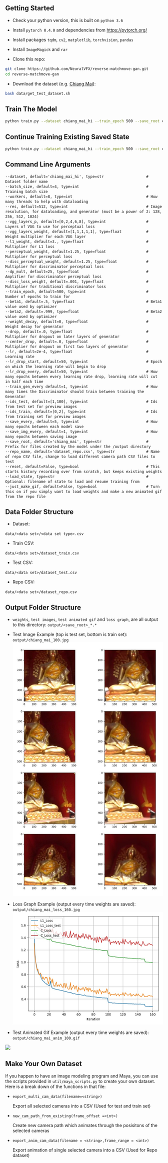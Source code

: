 
## Getting Started
- Check your python version, this is built on `python 3.6`
- Install `pytorch 0.4.0` and dependencies from https://pytorch.org/
- Install packages `tqdm`, `cv2`, `matplotlib`, `torchvision`, `pandas`
- Install `ImageMagick` and `rar`

- Clone this repo:
```bash
git clone https://github.com/NeuralVFX/reverse-matchmove-gan.git
cd reverse-matchmove-gan
```
- Download the dataset (e.g. [Chiang Mai](http://neuralvfx.com/datasets/reverse_matchmove/chiang_mai_hi.rar)):
```bash
bash data/get_test_dataset.sh
```

## Train The Model
```bash
python train.py --dataset chiang_mai_hi --train_epoch 500 --save_root chiang_mai
```

## Continue Training Existing Saved State
```bash
python train.py --dataset chiang_mai_hi --train_epoch 500 --save_root chiang_mai --load_state output/chiang_mai_3.json
```

## Command Line Arguments
```
--dataset, default='chiang_mai_hi', type=str                   # Dataset folder name
--batch_size, default=4, type=int                              # Training batch size
--workers, default=8, type=int                                 # How many threads to help with dataloading
--res, default=512, type=int                                   # Image resolution, for dataloading, and generator (must be a power of 2: 128, 256, 512, 1024)
--vgg_layers_p, default=[0,2,4,6,8], type=int                  # Layers of VGG to use for perceptual loss
--vgg_layers_weight, default=[1,1,1,1,1], type=float           # Weight multiplier for each VGG layer 
--l1_weight, default=3., type=float                            # Multiplier for L1 loss
--perceptual_weight, default=1.25, type=float                  # Multiplier for perceptual loss
--disc_perceptual_weight, default=1.25, type=float             # Multiplier for discriminator perceptual loss
--dp_mult, default=25, type=float                              # Amplifier for discriminator perceptual loss
--disc_loss_weight, default=.001, type=float                   # Multiplier for traditional discriminator loss
--train_epoch, default=500, type=int                           # Number of epochs to train for
--beta1, default=.5, type=float                                # Beta1 value used by optimizer
--beta2, default=.999, type=float                              # Beta2 value used by optimizer
--weight_decay, default=0, type=float                          # Weight decay for generator
--drop, default=.0, type=float                                 # Multiplier for dropout on later layers of generator
--center_drop, default=.0, type=float                          # Multiplier for dropout on first two layers of generator
--lr, default=2e-4, type=float                                 # Learning rate
--lr_drop_start, default=50, type=int                          # Epoch on which the learning rate will begin to drop
--lr_drop_every, default=50, type=int                          # How many epochs between every learning rate drop, learning rate will cut in half each time
--train_gen_every default=1, type=int                          # How many times the Discriminator should train between training the Generator
--ids_test, default=[1,100], type=int                          # Ids from test set for preview images
--ids_train, default=[0,2], type=int                           # Ids from training set for preview images
--save_every, default=5, type=int                              # How many epochs between each model save
--save_img_every, default=1, type=int                          # How many epochs between saving image
--save_root, default='chiang_mai', type=str                    # Prefix for files created by the model under the /output directory
--repo_name, default='dataset_repo.csv', type=str              # Name of repo CSV file, change to load different camera path CSV files to test     
--reset, default=False, type=bool                              # This starts history recording over from scratch, but keeps existing weights
--load_state, type=str                                         # Optional: filename of state to load and resume training from
--just_make_gif, default=False, type=bool                      # Turn this on if you simply want to load weights and make a new animated gif from the repo file    
```

## Data Folder Structure

- Dataset:

`data/<data set>/<data set type>.csv`

- Train CSV:

`data/<data set>/dataset_train.csv`

- Test CSV:

`data/<data set>/dataset_test.csv`

- Repo CSV:

`data/<data set>/dataset_repo.csv`

## Output Folder Structure

- `weights`, `test images`, `test animated gif` and `loss graph`, are all output to this directory: `output/<save_root>_*.*`

- Test Image Example (top is test set, bottom is train set): `output/chiang_mai_100.jpg`
![](output/chiang_mai_100.jpg)

- Loss Graph Example (output every time weights are saved): `output/chiang_mai_loss_160.jpg`
![](output/chiang_mai_loss_160.jpg)

- Test Animated Gif Example (output every time weights are saved): `output/chiang_mai_anim_100.gif`

![](examples/anim_example.gif)

## Make Your Own Dataset

If you happen to have an image modeling program and Maya, you can use the scripts provided in `util/maya_scripts.py` to create your own dataset. Here is a break down of the functions in that file:

- `export_multi_cam_data(filename=<string>)`
  
  Export all selected cameras into a CSV (Used for test and train set)

- `new_cam_path_from_existing(frame_offset =<int>)`
  
  Create new camera path which animates through the posisitons of the selected cameras
  
- `export_anim_cam_data(filename = <string>,frame_range = <int>)`
  
  Export animation of single selected camera into a CSV (Used for Repo dataset)

